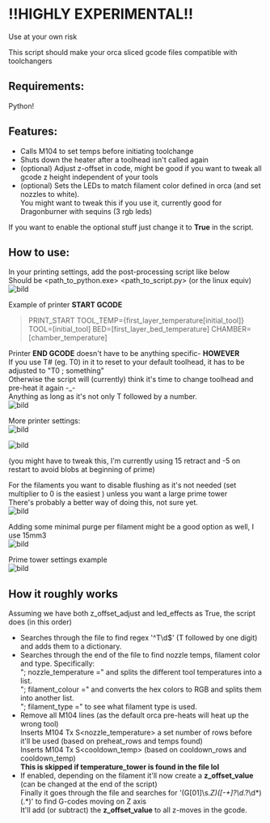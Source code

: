 # !!HIGHLY EXPERIMENTAL!!
Use at your own risk

This script should make your orca sliced gcode files compatible with toolchangers

## Requirements:
Python!

## Features:
- Calls M104 to set temps before initiating toolchange
- Shuts down the heater after a toolhead isn't called again
- (optional) Adjust z-offset in code, might be good if you want to tweak all gcode z height independent of your tools
- (optional) Sets the LEDs to match filament color defined in orca (and set nozzles to white).  
You might want to tweak this if you use it, currently good for Dragonburner with sequins (3 rgb leds)

If you want to enable the optional stuff just change it to **True** in the script.

## How to use:
In your printing settings, add the post-processing script like below  
Should be <path_to_python.exe> <path_to_script.py> (or the linux equiv)  
![bild](https://github.com/Martorias/random_scripts/assets/38153913/cde88ad3-8c67-4a26-84f6-4a2c8077cc71)

Example of printer **START GCODE**
> PRINT_START TOOL_TEMP={first_layer_temperature[initial_tool]} TOOL=[initial_tool] BED=[first_layer_bed_temperature] CHAMBER=[chamber_temperature]

Printer **END GCODE**  doesn't have to be anything specific- **HOWEVER**  
If you use T# (eg. T0) in it to reset to your default toolhead, it has to be adjusted to "T0 ; something"  
Otherwise the script will (currently) think it's time to change toolhead and pre-heat it again -_-  
Anything as long as it's not only T followed by a number.  
![bild](https://github.com/Martorias/random_scripts/assets/38153913/5114c04d-8682-4184-986e-a82922a5f6d4)


More printer settings:  
![bild](https://github.com/Martorias/random_scripts/assets/38153913/70645f69-2caa-42f9-96f0-5c0be6a019d8)

![bild](https://github.com/Martorias/random_scripts/assets/38153913/f51578fa-d8f8-469f-bb90-52698e80df22)

(you might have to tweak this, I'm currently using 15 retract and -5 on restart to avoid blobs at beginning of prime)

For the filaments you want to disable flushing as it's not needed (set multiplier to 0 is the easiest ) unless you want a large prime tower  
There's probably a better way of doing this, not sure yet.  
![bild](https://github.com/Martorias/random_scripts/assets/38153913/b665695f-0697-45c4-a43e-61974bdd4175)

Adding some minimal purge per filament might be a good option as well, I use 15mm3  
![bild](https://github.com/Martorias/random_scripts/assets/38153913/d4df1dc3-1b4d-49cd-8529-3395204f9f41)


Prime tower settings example  
![bild](https://github.com/Martorias/random_scripts/assets/38153913/ab17be1b-9e0a-4d16-a062-012115e9337b)

## How it roughly works
Assuming we have both z_offset_adjust and led_effects as True, the script does (in this order)
- Searches through the file to find regex '^T\d$' (T followed by one digit) and adds them to a dictionary.  
- Searches through the end of the file to find nozzle temps, filament color and type. Specifically:  
  "; nozzle_temperature =" and splits the different tool temperatures into a list.  
  "; filament_colour =" and converts the hex colors to RGB and splits them into another list.  
  "; filament_type =" to see what filament type is used.
- Remove all M104 lines (as the default orca pre-heats will heat up the wrong tool)  
  Inserts M104 Tx S<nozzle_temperature> a set number of rows before it'll be used (based on preheat_rows and temps found)  
  Inserts M104 Tx S<cooldown_temp> (based on cooldown_rows and cooldown_temp)  
  **This is skipped if temperature_tower is found in the file lol**
- If enabled, depending on the filament it'll now create a **z_offset_value** (can be changed at the end of the script)  
  Finally it goes through the file and searches for '(G[01]\s.*Z)([-\+]?\d*\.?\d*)(.*)' to find G-codes moving on Z axis  
  It'll add (or subtract) the **z_offset_value** to all z-moves in the gcode.
  


